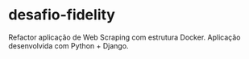 # desafio-fidelity
Refactor aplicação de Web Scraping com estrutura Docker. Aplicação desenvolvida com Python + Django.
